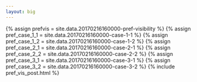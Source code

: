 ```yaml
---
layout: big
---
```

{% assign prefvis = site.data.20170216160000-pref-visibility %}
{% assign pref_case_1_1 = site.data.20170216160000-case-1-1 %}
{% assign pref_case_1_2 = site.data.20170216160000-case-1-2 %}
{% assign pref_case_2_1 = site.data.20170216160000-case-2-1 %}
{% assign pref_case_2_2 = site.data.20170216160000-case-2-2 %}
{% assign pref_case_3_1 = site.data.20170216160000-case-3-1 %}
{% assign pref_case_3_2 = site.data.20170216160000-case-3-2 %}
{% include pref_vis_post.html %}

